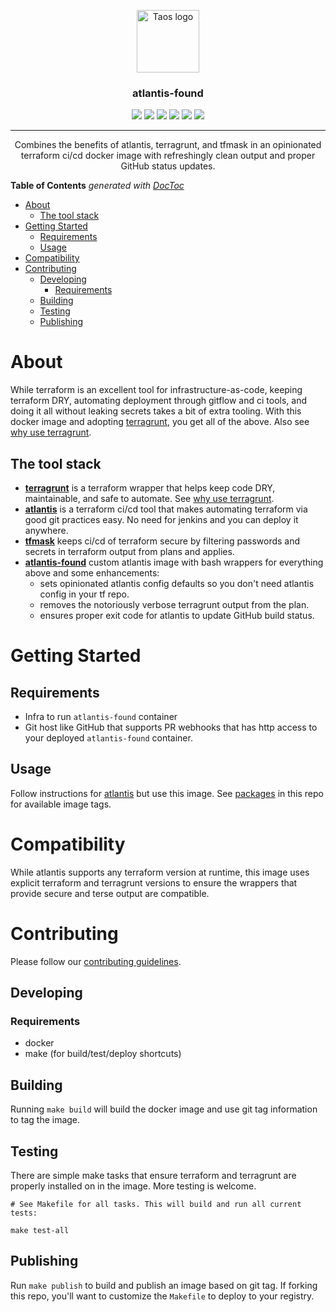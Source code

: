 <p align="center">
  <a href="https://www.taos.com/">
    <img width=100px height=100px src="https://miro.medium.com/fit/c/262/262/0*okNzl1Zgc5ufyVwS.jpg" alt="Taos logo">
  </a>
</p>

<h3 align="center">atlantis-found</h3>

<p align="center">

  <a href="https://github.com/taosmountain/docker-atlantis-found/releases" alt="Release">
    <img src="https://img.shields.io/github/v/release/taosmountain/docker-atlantis-found?sort=semver" /></a>
  <a href="https://github.com/orgs/taosmountain/packages/container/package/atlantis-found" alt="Docker images">
    <img src="https://img.shields.io/badge/docker-ghcr-blue" /></a>
  <a href="https://github.com/taosmountain/docker-atlantis-found/actions?query=workflow%3ADocker" alt="Docker release workflow">
    <img src="https://img.shields.io/github/workflow/status/taosmountain/docker-atlantis-found/Docker" /></a>
  <a href="https://github.com/taosmountain/docker-atlantis-found/issues" alt="Issues">
    <img src="https://img.shields.io/github/issues/taosmountain/docker-atlantis-found" /></a>
  <a href="https://github.com/taosmountain/docker-atlantis-found/pulls" alt="Pull requests">
    <img src="https://img.shields.io/github/issues-pr/taosmountain/docker-atlantis-found" /></a>
  <a href="https://github.com/taosmountain/docker-atlantis-found/master/" alt="License">
    <img src="https://img.shields.io/badge/license-GNU3.0-blue" /></a>

</p>

---

<p align="center"> Combines the benefits of atlantis, terragrunt, and tfmask in an opinionated terraform ci/cd docker image with refreshingly clean output and proper GitHub status updates.
    <br>
</p>

<!-- START doctoc generated TOC please keep comment here to allow auto update -->
<!-- DON'T EDIT THIS SECTION, INSTEAD RE-RUN doctoc TO UPDATE -->
**Table of Contents**  *generated with [DocToc](https://github.com/thlorenz/doctoc)*

- [About](#about)
  - [The tool stack](#the-tool-stack)
- [Getting Started](#getting-started)
  - [Requirements](#requirements)
  - [Usage](#usage)
- [Compatibility](#compatibility)
- [Contributing](#contributing)
  - [Developing](#developing)
    - [Requirements](#requirements-1)
  - [Building](#building)
  - [Testing](#testing)
  - [Publishing](#publishing)

<!-- END doctoc generated TOC please keep comment here to allow auto update -->

# About

While terraform is an excellent tool for infrastructure-as-code,
keeping terraform DRY, automating deployment through gitflow and ci tools,
and doing it all without leaking secrets takes a bit of extra tooling.
With this docker image and adopting [terragrunt], you get all of the above. Also see [why use terragrunt].

## The tool stack

- **[terragrunt]** is a terraform wrapper that helps keep code DRY, maintainable, and safe to automate. See [why use terragrunt].
- **[atlantis]** is a terraform ci/cd tool that makes automating terraform via good git practices easy. No need for jenkins and you can deploy it anywhere.
- **[tfmask]** keeps ci/cd of terraform secure by filtering passwords and secrets in terraform output from plans and applies.
- **[atlantis-found]** custom atlantis image with bash wrappers for everything above and some enhancements:
  - sets opinionated atlantis config defaults so you don't need atlantis config in your tf repo.
  - removes the notoriously verbose terragrunt output from the plan.
  - ensures proper exit code for atlantis to update GitHub build status.

# Getting Started

## Requirements

- Infra to run `atlantis-found` container
- Git host like GitHub that supports PR webhooks that has http access to your deployed `atlantis-found` container.

## Usage

Follow instructions for [atlantis] but use this image. See [packages] in this repo for available image tags.

<!-- TODO: add latest stable package or example here -->

# Compatibility

While atlantis supports any terraform version at runtime,
this image uses explicit terraform and terragrunt versions
to ensure the wrappers that provide secure and terse output are compatible.

<!-- TODO: list supported tf and tg versions or link to them -->

# Contributing

Please follow our [contributing guidelines].

## Developing

### Requirements

- docker
- make (for build/test/deploy shortcuts)

## Building

Running `make build` will build the docker image and use git tag information to tag the image.

## Testing

There are simple make tasks that ensure terraform and terragrunt are properly installed
on in the image. More testing is welcome.

```
# See Makefile for all tasks. This will build and run all current tests:

make test-all
```

## Publishing

Run `make publish` to build and publish an image based on git tag.
If forking this repo, you'll want to customize the `Makefile` to deploy to your registry.


[contributing guidelines]: ./.github/CONTRIBUTING.md
[terragrunt]: https://terragrunt.gruntwork.io/
[why use terragrunt]: https://transcend.io/blog/why-we-use-terragrunt
[atlantis]: https://www.runatlantis.io/
[tfmask]: https://github.com/cloudposse/tfmask
[packages]: https://github.com/###
[atlantis-found]: ./README.md

